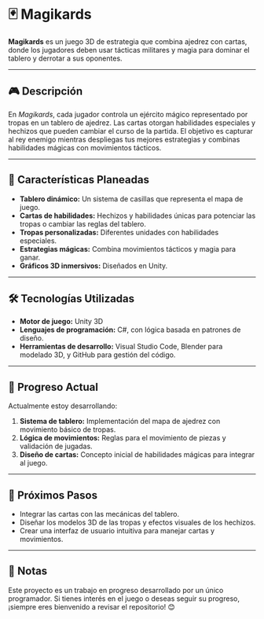 # 🃏 Magikards

**Magikards** es un juego 3D de estrategia que combina ajedrez con cartas, donde los jugadores deben usar tácticas militares y magia para dominar el tablero y derrotar a sus oponentes.

---

## 🎮 Descripción

En *Magikards*, cada jugador controla un ejército mágico representado por tropas en un tablero de ajedrez. Las cartas otorgan habilidades especiales y hechizos que pueden cambiar el curso de la partida. El objetivo es capturar al rey enemigo mientras despliegas tus mejores estrategias y combinas habilidades mágicas con movimientos tácticos.

---

## 🚀 Características Planeadas

- **Tablero dinámico:** Un sistema de casillas que representa el mapa de juego.
- **Cartas de habilidades:** Hechizos y habilidades únicas para potenciar las tropas o cambiar las reglas del tablero.
- **Tropas personalizadas:** Diferentes unidades con habilidades especiales.
- **Estrategias mágicas:** Combina movimientos tácticos y magia para ganar.
- **Gráficos 3D inmersivos:** Diseñados en Unity.

---

## 🛠️ Tecnologías Utilizadas

- **Motor de juego:** Unity 3D
- **Lenguajes de programación:** C#, con lógica basada en patrones de diseño.
- **Herramientas de desarrollo:** Visual Studio Code, Blender para modelado 3D, y GitHub para gestión del código.

---

## 📅 Progreso Actual

Actualmente estoy desarrollando:

1. **Sistema de tablero:** Implementación del mapa de ajedrez con movimiento básico de tropas.
2. **Lógica de movimientos:** Reglas para el movimiento de piezas y validación de jugadas.
3. **Diseño de cartas:** Concepto inicial de habilidades mágicas para integrar al juego.

---

## 🧩 Próximos Pasos

- Integrar las cartas con las mecánicas del tablero.
- Diseñar los modelos 3D de las tropas y efectos visuales de los hechizos.
- Crear una interfaz de usuario intuitiva para manejar cartas y movimientos.

---

## 📌 Notas

Este proyecto es un trabajo en progreso desarrollado por un único programador. Si tienes interés en el juego o deseas seguir su progreso, ¡siempre eres bienvenido a revisar el repositorio! 😊
